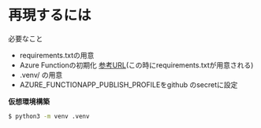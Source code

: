 # 再現するには
必要なこと
- requirements.txtの用意<br>
- Azure Functionの初期化 [参考URL](https://qiita.com/Futo_Horio/items/dd36e0ed7d674f3f226f)(この時にrequirements.txtが用意される)<br>
- .venv/ の用意
- AZURE_FUNCTIONAPP_PUBLISH_PROFILEをgithub のsecretに設定

**仮想環境構築**
```sh
$ python3 -m venv .venv
```

